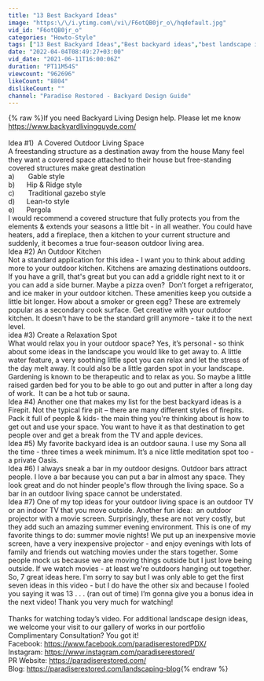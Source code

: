 ```yaml
---
title: "13 Best Backyard Ideas"
image: "https:\/\/i.ytimg.com\/vi\/F6otQB0jr_o\/hqdefault.jpg"
vid_id: "F6otQB0jr_o"
categories: "Howto-Style"
tags: ["13 Best Backyard Ideas","Best backyard ideas","best landscape ideas"]
date: "2022-04-04T08:49:27+03:00"
vid_date: "2021-06-11T16:00:06Z"
duration: "PT11M54S"
viewcount: "962696"
likeCount: "8804"
dislikeCount: ""
channel: "Paradise Restored - Backyard Design Guide"
---
```

{% raw %}If you need Backyard Living Design help. Please let me know <a rel="nofollow" target="blank" href="https://www.backyardlivingguyde.com/">https://www.backyardlivingguyde.com/</a><br /><br />Idea #1)  A Covered Outdoor Living Space<br />A freestanding structure as a destination away from the house Many feel they want a covered space attached to their house but free-standing covered structures make great destination<br />a)       Gable style<br />b)      Hip &amp; Ridge style<br />c)       Traditional gazebo style<br />d)      Lean-to style<br />e)      Pergola<br />I would recommend a covered structure that fully protects you from the elements &amp; extends your seasons a little bit - in all weather. You could have heaters, add a fireplace, then a kitchen to your current structure and suddenly, it becomes a true four-season outdoor living area.<br />Idea #2) An Outdoor Kitchen<br />Not a standard application for this idea - I want you to think about adding more to your outdoor kitchen. Kitchens are amazing destinations outdoors. If you have a grill, that's great but you can add a griddle right next to it or you can add a side burner. Maybe a pizza oven?  Don’t forget a refrigerator, and ice maker in your outdoor kitchen. These amenities keep you outside a little bit longer. How about a smoker or green egg? These are extremely popular as a secondary cook surface. Get creative with your outdoor kitchen. It doesn't have to be the standard grill anymore - take it to the next level.<br />idea #3) Create a Relaxation Spot<br />What would relax you in your outdoor space? Yes, it’s personal - so think about some ideas in the landscape you would like to get away to. A little water feature, a very soothing little spot you can relax and let the stress of the day melt away. It could also be a little garden spot in your landscape. Gardening is known to be therapeutic and to relax as you. So maybe a little raised garden bed for you to be able to go out and putter in after a long day of work.  It can be a hot tub or sauna.<br />Idea #4) Another one that makes my list for the best backyard ideas is a Firepit. Not the typical fire pit – there are many different styles of firepits. Pack it full of people &amp; kids- the main thing you're thinking about is how to get out and use your space. You want to have it as that destination to get people over and get a break from the TV and apple devices.<br />Idea #5) My favorite backyard idea is an outdoor sauna. I use my Sona all the time - three times a week minimum. It’s a nice little meditation spot too - a private Oasis.<br />Idea #6) I always sneak a bar in my outdoor designs. Outdoor bars attract people. I love a bar because you can put a bar in almost any space. They look great and do not hinder people's flow through the living space. So a bar in an outdoor living space cannot be understated.<br />Idea #7) One of my top ideas for your outdoor living space is an outdoor TV or an indoor TV that you move outside. Another fun idea:  an outdoor projector with a movie screen. Surprisingly, these are not very costly, but they add such an amazing summer evening environment. This is one of my favorite things to do: summer movie nights! We put up an inexpensive movie screen, have a very inexpensive projector - and enjoy evenings with lots of family and friends out watching movies under the stars together. Some people mock us because we are moving things outside but I just love being outside. If we watch movies - at least we're outdoors hanging out together.<br />So, 7 great ideas here. I'm sorry to say but I was only able to get the first seven ideas in this video - but I do have the other six and because I fooled you saying it was 13 . . . (ran out of time) I’m gonna give you a bonus idea in the next video! Thank you very much for watching!<br /><br />Thanks for watching today’s video. For additional landscape design ideas, we welcome your visit to our gallery of works in our portfolio   <br />Complimentary Consultation? You got it!<br />Facebook: <a rel="nofollow" target="blank" href="https://www.facebook.com/paradiserestoredPDX/">https://www.facebook.com/paradiserestoredPDX/</a><br />Instagram: <a rel="nofollow" target="blank" href="https://www.instagram.com/paradiserestored/">https://www.instagram.com/paradiserestored/</a><br />PR Website: <a rel="nofollow" target="blank" href="https://paradiserestored.com/">https://paradiserestored.com/</a><br />Blog: <a rel="nofollow" target="blank" href="https://paradiserestored.com/landscaping-blog">https://paradiserestored.com/landscaping-blog</a>{% endraw %}
